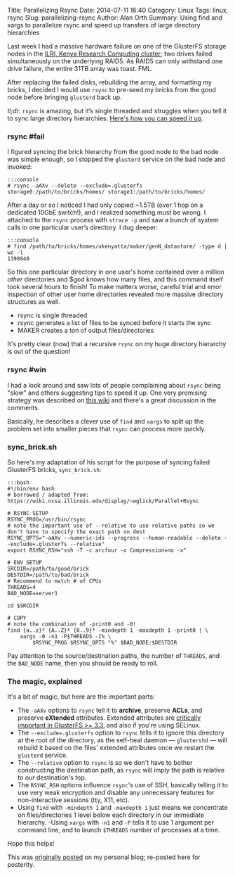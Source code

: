 Title: Parallelizing Rsync
Date: 2014-07-11 16:40
Category: Linux
Tags: linux, rsync
Slug: parallelizing-rsync
Author: Alan Orth
Summary: Using find and xargs to parallelize rsync and speed up transfers of large directory hierarchies

Last week I had a massive hardware failure on one of the GlusterFS storage nodes in the [ILRI, Kenya Research Computing cluster](http://hpc.ilri.cgiar.org/); two drives failed simultaneously on the underlying RAID5. As RAID5 can only withstand one drive failure, the entire 31TB array was toast. FML.

After replacing the failed disks, rebuilding the array, and formatting my bricks, I decided I would use `rsync` to pre-seed my bricks from the good node before bringing `glusterd` back up.

*tl;dr*: `rsync` is amazing, but it’s single threaded and struggles when you tell it to sync large directory hierarchies.  [Here's how you can speed it up](#sync_bricks).

### rsync #fail
I figured syncing the brick hierarchy from the good node to the bad node was simple enough, so I stopped the `glusterd` service on the bad node and invoked:

    :::console
    # rsync -aAXv --delete --exclude=.glusterfs storage0:/path/to/bricks/homes/ storage1:/path/to/bricks/homes/

After a day or so I noticed I had only copied ~1.5TB (over 1 hop on a dedicated 10GbE switch!), and I realized something must be wrong.  I attached to the `rsync` process with `strace -p` and saw a bunch of system calls in one particular user’s directory. I dug deeper:

    :::console
    # find /path/to/bricks/homes/ukenyatta/maker/genN_datastore/ -type d | wc -l
    1398640

So this one particular directory in one user's home contained over a million *other* directories and $god knows how many files, and this command itself took several hours to finish!  To make matters worse, careful trial and error inspection of other user home directories revealed more massive directory structures as well.

- rsync is single threaded
- rsync generates a list of files to be synced before it starts the sync
- MAKER creates a ton of output files/directories

It's pretty clear (now) that a recursive `rsync` on my huge directory hierarchy is out of the question!

### rsync #win
I had a look around and saw lots of people complaining about `rsync` being "slow" and others suggesting tips to speed it up.  One very promising strategy was described on [this wiki](https://wiki.ncsa.illinois.edu/display/~wglick/Parallel+Rsync) and there's a great discussion in the comments.

Basically, he describes a clever use of `find` and `xargs` to split up the problem set into smaller pieces that `rsync` can process more quickly.

### sync_brick.sh
So here's my adaptation of his script for the purpose of syncing failed GlusterFS bricks, `sync_brick.sh`:

    :::bash
    #!/bin/env bash
    # borrowed / adapted from: https://wiki.ncsa.illinois.edu/display/~wglick/Parallel+Rsync

    # RSYNC SETUP
    RSYNC_PROG=/usr/bin/rsync
    # note the important use of --relative to use relative paths so we don't have to specify the exact path on dest
    RSYNC_OPTS="-aAXv --numeric-ids --progress --human-readable --delete --exclude=.glusterfs --relative"
    export RSYNC_RSH="ssh -T -c arcfour -o Compression=no -x"

    # ENV SETUP
    SRCDIR=/path/to/good/brick
    DESTDIR=/path/to/bad/brick
    # Recommend to match # of CPUs
    THREADS=4
    BAD_NODE=server1

    cd $SRCDIR

    # COPY
    # note the combination of -print0 and -0!
    find {a..z}* {A..Z}* {0..9}* -mindepth 1 -maxdepth 1 -print0 | \
        xargs -0 -n1 -P$THREADS -I% \
            $RSYNC_PROG $RSYNC_OPTS "%" $BAD_NODE:$DESTDIR

Pay attention to the source/destination paths, the number of `THREADS`, and the `BAD_NODE` name, then you should be ready to roll.

### The magic, explained
It's a bit of magic, but here are the important parts:

- The `-aAXv` options to `rsync` tell it to **archive**, preserve **ACLs**, and preserve **eXtended** attributes.  Extended attributes are [critically important in GlusterFS >= 3.3](http://joejulian.name/blog/what-is-this-new-glusterfs-directory-in-33), and also if you're using SELinux.
- The `--exclude=.glusterfs` option to `rsync` tells it to ignore this directory at the root of the directory, as the self-heal daemon — `glustershd` — will rebuild it based on the files' extended attributes once we restart the `glusterd` service.
- The `--relative` option to `rsync` is so we don't have to bother constructing the destination path, as `rsync` will imply the path is relative to our destination's top.
- The `RSYNC_RSH` options influence `rsync`'s use of SSH, basically telling it to use very weak encryption and disable any unnecessary features for non-interactive sessions (tty, X11, etc).
- Using `find` with `-mindepth 1` and `-maxdepth 1` just means we concentrate on files/directories 1 level below each directory in our immediate hierarchy.
-Using `xargs` with `-n1` and `-P` tells it to use 1 argument per command line, and to launch `$THREADS` number of processes at a time.

Hope this helps!

This was [originally posted](https://mjanja.ch/2014/07/parallelizing-rsync/) on my personal blog; re-posted here for posterity.
